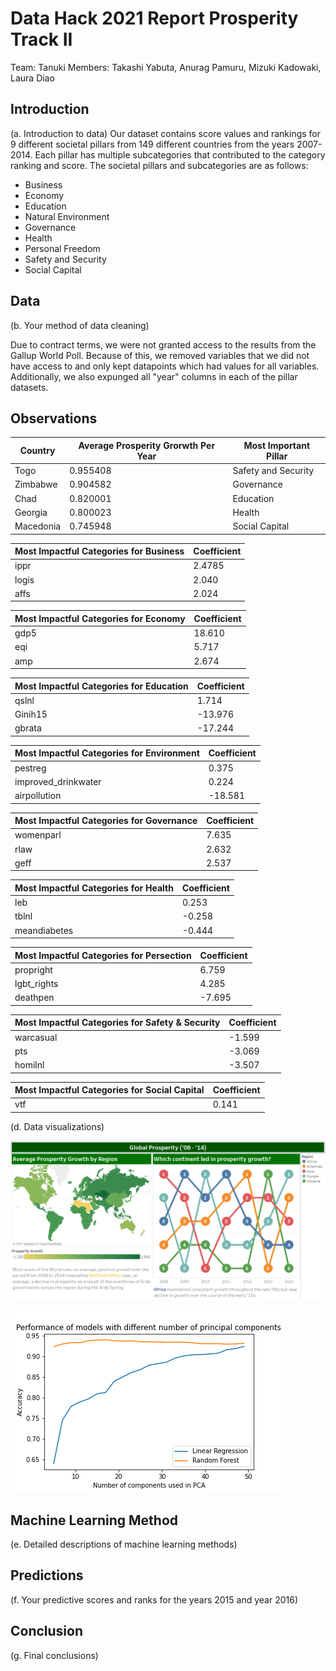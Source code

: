 # Data Hack 2021 Report Prosperity Track II

Team: Tanuki
Members: Takashi Yabuta, Anurag Pamuru, Mizuki Kadowaki, Laura Diao

## Introduction
(a. Introduction to data)
Our dataset contains score values and rankings for 9 different societal pillars from 149 different countries from the years 2007-2014. Each pillar has multiple subcategories that contributed to the category ranking and score. 
The societal pillars and subcategories are as follows:

- Business
- Economy
- Education
- Natural Environment
- Governance
- Health
- Personal Freedom
- Safety and Security
- Social Capital 

## Data
(b. Your method of data cleaning)

Due to contract terms, we were not granted access to the results from the Gallup World Poll. Because of this, 
we removed variables that we did not have access to and only kept datapoints which had values for all variables.
Additionally, we also expunged all "year" columns in each of the pillar datasets.

## Observations

| Country     | Average Prosperity Grorwth Per Year | Most Important Pillar |
|-------------|-------------------------------------|-----------------------|
| Togo        | 0.955408                            | Safety and Security   |
| Zimbabwe    | 0.904582                            | Governance            |
| Chad        | 0.820001                            | Education             |
| Georgia     | 0.800023                            | Health                |
| Macedonia   | 0.745948                            | Social Capital        |

| Most Impactful Categories for Business | Coefficient |
|----------------------------------------|-------------|
| ippr                                   | 2.4785      |
| logis                                  | 2.040       |
| affs                                   | 2.024       |

| Most Impactful Categories for Economy | Coefficient |
|---------------------------|-------------|
| gdp5                      | 18.610      |
| eqi                       | 5.717       |
| amp                       | 2.674       |

| Most Impactful Categories for Education | Coefficient |
|------------------------------------|-------------|
| qslnl                              | 1.714       |
| Ginih15                            | -13.976     |
| gbrata                             | -17.244     |

| Most Impactful Categories for Environment | Coefficient |
|------------------------------------|-------------|
| pestreg                            | 0.375       |
| improved_drinkwater                | 0.224       |
| airpollution                       | -18.581     |

| Most Impactful Categories for Governance | Coefficient |
|------------------------------------|-------------|
| womenparl                          | 7.635       |
| rlaw                               | 2.632       |
| geff                               | 2.537       |

| Most Impactful Categories for Health | Coefficient |
|------------------------------------|-------------|
| leb                                | 0.253       |
| tblnl                              | -0.258      |
| meandiabetes                       | -0.444      |

| Most Impactful Categories for Persection | Coefficient |
|------------------------------------|-------------|
| propright                          | 6.759       |
| lgbt_rights                        | 4.285       |
| deathpen                           | -7.695      |

| Most Impactful Categories for Safety & Security | Coefficient |
|------------------------------------|-------------|
| warcasual                          | -1.599      |
| pts                                | -3.069      |
| homilnl                            | -3.507      |

| Most Impactful Categories for Social Capital | Coefficient |
|------------------------------------|-------------|
| vtf                                | 0.141       |

(d. Data visualizations)

![Figure of Global Prosperity Growth by Regions](./images/prosperity_map.png "Global Prosperity Growth by Regions")

![Figure of Accuracy with Different PCA](./images/pca_plot.png)


## Machine Learning Method
(e. Detailed descriptions of machine learning methods)

## Predictions
(f. Your predictive scores and ranks for the years 2015 and year 2016)

## Conclusion
(g. Final conclusions)